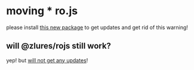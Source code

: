 # moving * ro.js
please install [this new package](https://www.npmjs.com/package/@rojs/ro-js) to get updates and get rid of this warning!

## will @zlures/rojs still work?
yep! but <ins>will not get any updates</ins>!
